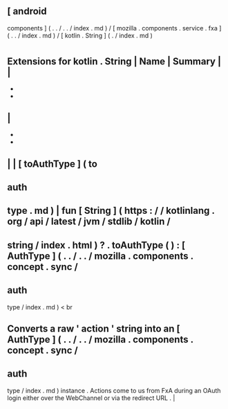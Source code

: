 [
android
-
components
]
(
.
.
/
.
.
/
index
.
md
)
/
[
mozilla
.
components
.
service
.
fxa
]
(
.
.
/
index
.
md
)
/
[
kotlin
.
String
]
(
.
/
index
.
md
)
#
#
#
Extensions
for
kotlin
.
String
|
Name
|
Summary
|
|
-
-
-
|
-
-
-
|
|
[
toAuthType
]
(
to
-
auth
-
type
.
md
)
|
fun
[
String
]
(
https
:
/
/
kotlinlang
.
org
/
api
/
latest
/
jvm
/
stdlib
/
kotlin
/
-
string
/
index
.
html
)
?
.
toAuthType
(
)
:
[
AuthType
]
(
.
.
/
.
.
/
mozilla
.
components
.
concept
.
sync
/
-
auth
-
type
/
index
.
md
)
<
br
>
Converts
a
raw
'
action
'
string
into
an
[
AuthType
]
(
.
.
/
.
.
/
mozilla
.
components
.
concept
.
sync
/
-
auth
-
type
/
index
.
md
)
instance
.
Actions
come
to
us
from
FxA
during
an
OAuth
login
either
over
the
WebChannel
or
via
the
redirect
URL
.
|
